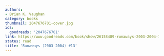 ```yaml
---
authors:
- Brian K. Vaughan
category: books
thumbnail: 2047676701-cover.jpg
ids:
  goodreads: '2047676701'
link: https://www.goodreads.com/book/show/26158489-runaways-2003-2004-13
status: read
title: 'Runaways (2003-2004) #13'
---
```

